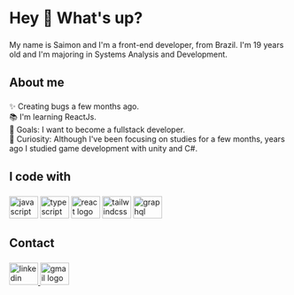 <h1 align="left">Hey 👋 What's up?</h1>

###

<p align="left">My name is Saimon and I'm a front-end developer, from Brazil. I'm 19 years old and I'm majoring in Systems Analysis and Development.</p>

###

<h2 align="left">About me</h2>

###

<p align="left">✨ Creating bugs a few months ago.<br>📚 I'm learning ReactJs.<br>🎯 Goals: I want to become a fullstack developer.<br>🎲 Curiosity: Although I've been focusing on studies for a few months, years ago I studied game development with unity and C#.</p>

###

<h2 align="left">I code with</h2>

###

<div align="left">
  <img src="https://cdn.jsdelivr.net/gh/devicons/devicon/icons/javascript/javascript-original.svg" height="40" width="52" alt="javascript logo"  />
  <img src="https://cdn.jsdelivr.net/gh/devicons/devicon/icons/typescript/typescript-original.svg" height="40" width="52" alt="typescript logo"  />
  <img src="https://cdn.jsdelivr.net/gh/devicons/devicon/icons/react/react-original.svg" height="40" width="52" alt="react logo"  />
  <img src="https://cdn.jsdelivr.net/gh/devicons/devicon/icons/tailwindcss/tailwindcss-original-wordmark.svg" height="40" width="52" alt="tailwindcss logo"  />
  <img src="https://cdn.jsdelivr.net/gh/devicons/devicon/icons/graphql/graphql-plain.svg" height="40" width="52" alt="graphql logo"  />
</div>

###

<h2 align="left">Contact</h2>

###

<div align="left">
  <a href="https://www.linkedin.com/in/ssoledade/" target="_blank">
    <img src="https://raw.githubusercontent.com/maurodesouza/profile-readme-generator/master/src/assets/icons/social/linkedin/default.svg" width="52" height="40" alt="linkedin logo"  />
  </a>
  <a href="mailto:siimon.contato@gmail.com" target="_blank">
    <img src="https://raw.githubusercontent.com/maurodesouza/profile-readme-generator/master/src/assets/icons/social/gmail/default.svg" width="52" height="40" alt="gmail logo"  />
  </a>
</div>

###
